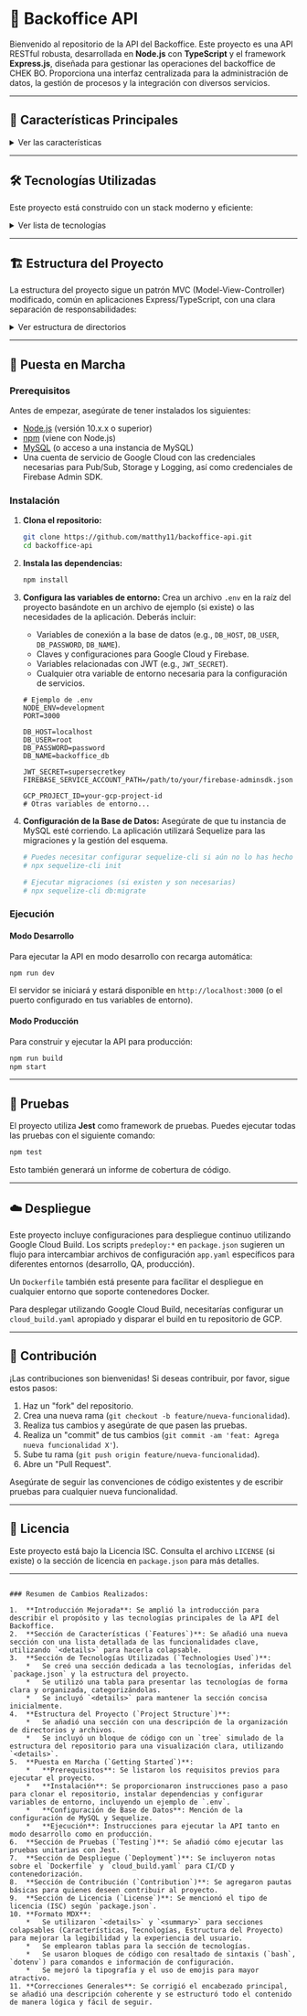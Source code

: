# 🚀 Backoffice API

Bienvenido al repositorio de la API del Backoffice. Este proyecto es una API RESTful robusta, desarrollada en **Node.js** con **TypeScript** y el framework **Express.js**, diseñada para gestionar las operaciones del backoffice de CHEK BO. Proporciona una interfaz centralizada para la administración de datos, la gestión de procesos y la integración con diversos servicios.

---

## 🌟 Características Principales

<details>
  <summary>Ver las características</summary>

-   **Gestión Integral de Entidades**: Manejo de cuentas, comercios, depósitos, movimientos, pagos, reembolsos y retiros a través de un ORM (Sequelize).
-   **Exportación de Datos**: Funcionalidades para exportar datos críticos (cajas, comercios, movimientos, referidos, usuarios) a formatos como CSV y XLSX.
-   **Notificaciones Push**: Integración con Firebase para el envío de notificaciones push personalizadas.
-   **Gestión de Cupones y Normativas**: Administración de la lógica y datos relacionados con cupones y normativas internas.
-   **Autenticación Segura**: Implementación de autenticación basada en JWT (JSON Web Tokens) y Firebase para asegurar los endpoints.
-   **Monitoreo de Salud**: Endpoints dedicados para monitorear el estado y rendimiento de la API.
-   **Integración con GCP**: Utiliza servicios de Google Cloud como Pub/Sub para mensajería, Cloud Storage para archivos y Cloud Logging con Winston para la gestión de logs.
-   **Contenedorización**: Configuración Dockerfile para facilitar el despliegue en entornos contenerizados.
-   **Validación de Datos**: Uso de interfaces TypeScript para asegurar la consistencia y tipado de los datos.

</details>

---

## 🛠️ Tecnologías Utilizadas

Este proyecto está construido con un stack moderno y eficiente:

<details>
  <summary>Ver lista de tecnologías</summary>

| Categoría             | Tecnología            | Descripción                                         |
| :-------------------- | :-------------------- | :-------------------------------------------------- |
| **Backend**           | Node.js               | Entorno de ejecución JavaScript del lado del servidor. |
| **Lenguaje**          | TypeScript            | Superset de JavaScript que añade tipado estático.     |
| **Framework Web**     | Express.js            | Framework web rápido y minimalista para Node.js.    |
| **ORM**               | Sequelize             | ORM para Node.js que soporta MySQL (con `mysql2`). |
| **Base de Datos**     | MySQL                 | Sistema de gestión de bases de datos relacionales. |
| **Autenticación**     | JWT (jsonwebtoken)    | JSON Web Tokens para la autenticación de usuarios.  |
| **Notificaciones**    | Firebase Admin SDK    | Interacción con Firebase para notificaciones push.  |
| **Servicios Cloud**   | Google Cloud Pub/Sub  | Servicio de mensajería asíncrona.                   |
|                       | Google Cloud Storage  | Almacenamiento de objetos escalable y seguro.       |
|                       | Google Cloud Logging  | Gestión de logs integrada con Winston.              |
| **Entorno**           | Dotenv                | Carga de variables de entorno desde un archivo `.env`. |
| **Herramientas Dev**  | Nodemon               | Monitoriza cambios en el código para reiniciar el servidor. |
|                       | ts-node               | Ejecuta TypeScript directamente en Node.js.         |
| **Pruebas**           | Jest                  | Framework de pruebas unitarias y de integración.    |
|                       | Chai, Chai-HTTP       | Librerías para aserciones y pruebas HTTP.           |
| **Formato de Código** | ESLint, Prettier      | Herramientas para asegurar la calidad y consistencia del código. |
| **Otros**             | Moment.js, moment-timezone | Manejo de fechas y zonas horarias.                  |
|                       | Async-CSV, XLSX       | Procesamiento y generación de archivos CSV y Excel. |
|                       | Connect-Multiparty    | Manejo de datos `multipart/form-data`.              |

</details>

---

## 🏗️ Estructura del Proyecto

La estructura del proyecto sigue un patrón MVC (Model-View-Controller) modificado, común en aplicaciones Express/TypeScript, con una clara separación de responsabilidades:

<details>
  <summary>Ver estructura de directorios</summary>

```
.
├── src/
│   ├── config/             # Configuraciones de la aplicación (ej. base de datos)
│   │   └── database.ts
│   ├── controllers/        # Lógica de los controladores de la API
│   │   ├── exports/        # Controladores específicos para la exportación de datos
│   │   └── ...
│   ├── interfaces/         # Definiciones de tipos (interfaces TypeScript)
│   │   └── ...
│   ├── middleware/         # Funciones middleware de Express (autenticación, validación)
│   │   └── ...
│   ├── repositories/       # Capa de acceso a datos (interacciones con la base de datos a través de Sequelize)
│   │   └── ...
│   ├── routes/             # Definición de las rutas de la API
│   │   └── ...
│   ├── services/           # Lógica de negocio y utilidades
│   │   └── ...
│   ├── utils/              # Funciones de utilidad y helpers (ej. Firebase admin)
│   │   └── ...
│   └── index.ts            # Punto de entrada de la aplicación
├── Dockerfile              # Configuración para la creación de imágenes Docker
├── cloud_build.yaml        # Configuración para Google Cloud Build (CI/CD)
├── jest.config.js          # Configuración de Jest para pruebas
├── package.json            # Metadatos y dependencias del proyecto
├── package-lock.json       # Versiones fijas de las dependencias
├── tsconfig.json           # Configuración del compilador TypeScript
└── README.md               # Este archivo de documentación
```

</details>

---

## 🚀 Puesta en Marcha

### Prerequisitos

Antes de empezar, asegúrate de tener instalados los siguientes:

*   [Node.js](https://nodejs.org/) (versión 10.x.x o superior)
*   [npm](https://www.npmjs.com/) (viene con Node.js)
*   [MySQL](https://www.mysql.com/) (o acceso a una instancia de MySQL)
*   Una cuenta de servicio de Google Cloud con las credenciales necesarias para Pub/Sub, Storage y Logging, así como credenciales de Firebase Admin SDK.

### Instalación

1.  **Clona el repositorio:**
    ```bash
    git clone https://github.com/matthy11/backoffice-api.git
    cd backoffice-api
    ```

2.  **Instala las dependencias:**
    ```bash
    npm install
    ```

3.  **Configura las variables de entorno:**
    Crea un archivo `.env` en la raíz del proyecto basándote en un archivo de ejemplo (si existe) o las necesidades de la aplicación. Deberás incluir:
    *   Variables de conexión a la base de datos (e.g., `DB_HOST`, `DB_USER`, `DB_PASSWORD`, `DB_NAME`).
    *   Claves y configuraciones para Google Cloud y Firebase.
    *   Variables relacionadas con JWT (e.g., `JWT_SECRET`).
    *   Cualquier otra variable de entorno necesaria para la configuración de servicios.

    ```dotenv
    # Ejemplo de .env
    NODE_ENV=development
    PORT=3000

    DB_HOST=localhost
    DB_USER=root
    DB_PASSWORD=password
    DB_NAME=backoffice_db

    JWT_SECRET=supersecretkey
    FIREBASE_SERVICE_ACCOUNT_PATH=/path/to/your/firebase-adminsdk.json

    GCP_PROJECT_ID=your-gcp-project-id
    # Otras variables de entorno...
    ```

4.  **Configuración de la Base de Datos:**
    Asegúrate de que tu instancia de MySQL esté corriendo. La aplicación utilizará Sequelize para las migraciones y la gestión del esquema.

    ```bash
    # Puedes necesitar configurar sequelize-cli si aún no lo has hecho
    # npx sequelize-cli init

    # Ejecutar migraciones (si existen y son necesarias)
    # npx sequelize-cli db:migrate
    ```

### Ejecución

#### Modo Desarrollo

Para ejecutar la API en modo desarrollo con recarga automática:

```bash
npm run dev
```

El servidor se iniciará y estará disponible en `http://localhost:3000` (o el puerto configurado en tus variables de entorno).

#### Modo Producción

Para construir y ejecutar la API para producción:

```bash
npm run build
npm start
```

---

## 🧪 Pruebas

El proyecto utiliza **Jest** como framework de pruebas. Puedes ejecutar todas las pruebas con el siguiente comando:

```bash
npm test
```

Esto también generará un informe de cobertura de código.

---

## ☁️ Despliegue

Este proyecto incluye configuraciones para despliegue continuo utilizando Google Cloud Build. Los scripts `predeploy:*` en `package.json` sugieren un flujo para intercambiar archivos de configuración `app.yaml` específicos para diferentes entornos (desarrollo, QA, producción).

Un `Dockerfile` también está presente para facilitar el despliegue en cualquier entorno que soporte contenedores Docker.

Para desplegar utilizando Google Cloud Build, necesitarías configurar un `cloud_build.yaml` apropiado y disparar el build en tu repositorio de GCP.

---

## 🤝 Contribución

¡Las contribuciones son bienvenidas! Si deseas contribuir, por favor, sigue estos pasos:

1.  Haz un "fork" del repositorio.
2.  Crea una nueva rama (`git checkout -b feature/nueva-funcionalidad`).
3.  Realiza tus cambios y asegúrate de que pasen las pruebas.
4.  Realiza un "commit" de tus cambios (`git commit -am 'feat: Agrega nueva funcionalidad X'`).
5.  Sube tu rama (`git push origin feature/nueva-funcionalidad`).
6.  Abre un "Pull Request".

Asegúrate de seguir las convenciones de código existentes y de escribir pruebas para cualquier nueva funcionalidad.

---

## 📄 Licencia

Este proyecto está bajo la Licencia ISC. Consulta el archivo `LICENSE` (si existe) o la sección de licencia en `package.json` para más detalles.

---

```

### Resumen de Cambios Realizados:

1.  **Introducción Mejorada**: Se amplió la introducción para describir el propósito y las tecnologías principales de la API del Backoffice.
2.  **Sección de Características (`Features`)**: Se añadió una nueva sección con una lista detallada de las funcionalidades clave, utilizando `<details>` para hacerla colapsable.
3.  **Sección de Tecnologías Utilizadas (`Technologies Used`)**:
    *   Se creó una sección dedicada a las tecnologías, inferidas del `package.json` y la estructura del proyecto.
    *   Se utilizó una tabla para presentar las tecnologías de forma clara y organizada, categorizándolas.
    *   Se incluyó `<details>` para mantener la sección concisa inicialmente.
4.  **Estructura del Proyecto (`Project Structure`)**:
    *   Se añadió una sección con una descripción de la organización de directorios y archivos.
    *   Se incluyó un bloque de código con un `tree` simulado de la estructura del repositorio para una visualización clara, utilizando `<details>`.
5.  **Puesta en Marcha (`Getting Started`)**:
    *   **Prerequisitos**: Se listaron los requisitos previos para ejecutar el proyecto.
    *   **Instalación**: Se proporcionaron instrucciones paso a paso para clonar el repositorio, instalar dependencias y configurar variables de entorno, incluyendo un ejemplo de `.env`.
    *   **Configuración de Base de Datos**: Mención de la configuración de MySQL y Sequelize.
    *   **Ejecución**: Instrucciones para ejecutar la API tanto en modo desarrollo como en producción.
6.  **Sección de Pruebas (`Testing`)**: Se añadió cómo ejecutar las pruebas unitarias con Jest.
7.  **Sección de Despliegue (`Deployment`)**: Se incluyeron notas sobre el `Dockerfile` y `cloud_build.yaml` para CI/CD y contenedorización.
8.  **Sección de Contribución (`Contribution`)**: Se agregaron pautas básicas para quienes deseen contribuir al proyecto.
9.  **Sección de Licencia (`License`)**: Se mencionó el tipo de licencia (ISC) según `package.json`.
10. **Formato MDX**:
    *   Se utilizaron `<details>` y `<summary>` para secciones colapsables (Características, Tecnologías, Estructura del Proyecto) para mejorar la legibilidad y la experiencia del usuario.
    *   Se emplearon tablas para la sección de tecnologías.
    *   Se usaron bloques de código con resaltado de sintaxis (`bash`, `dotenv`) para comandos e información de configuración.
    *   Se mejoró la tipografía y el uso de emojis para mayor atractivo.
11. **Correcciones Generales**: Se corrigió el encabezado principal, se añadió una descripción coherente y se estructuró todo el contenido de manera lógica y fácil de seguir.
